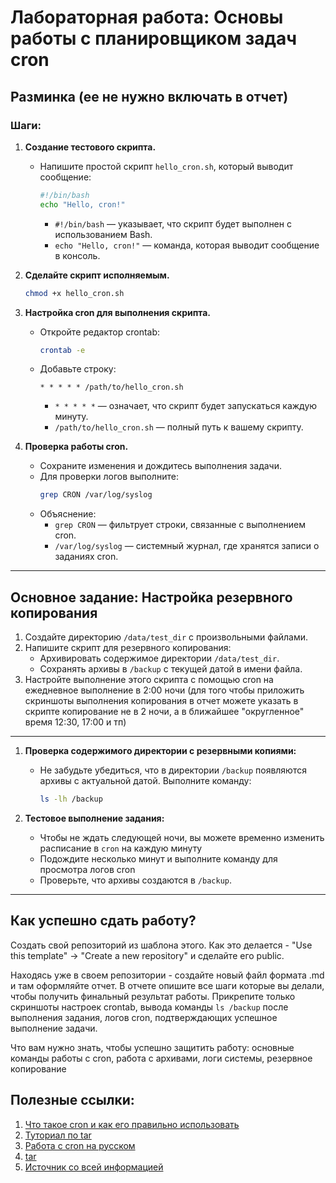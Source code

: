 # Лабораторная работа: Основы работы с планировщиком задач cron

## Разминка (ее не нужно включать в отчет)

### Шаги:

1. **Создание тестового скрипта.**
   - Напишите простой скрипт `hello_cron.sh`, который выводит сообщение:
     ```bash
     #!/bin/bash
     echo "Hello, cron!"
     ```
     - `#!/bin/bash` — указывает, что скрипт будет выполнен с использованием Bash.
     - `echo "Hello, cron!"` — команда, которая выводит сообщение в консоль.

2. **Сделайте скрипт исполняемым.**
     ```bash
     chmod +x hello_cron.sh
     ```

3. **Настройка cron для выполнения скрипта.**
   - Откройте редактор crontab:
     ```bash
     crontab -e
     ```
   - Добавьте строку:
     ```plaintext
     * * * * * /path/to/hello_cron.sh
     ```
     - `* * * * *` — означает, что скрипт будет запускаться каждую минуту.
     - `/path/to/hello_cron.sh` — полный путь к вашему скрипту.

4. **Проверка работы cron.**
   - Сохраните изменения и дождитесь выполнения задачи.
   - Для проверки логов выполните:
     ```bash
     grep CRON /var/log/syslog
     ```
   - Объяснение:
     - `grep CRON` — фильтрует строки, связанные с выполнением cron.
     - `/var/log/syslog` — системный журнал, где хранятся записи о заданиях cron.

---

## Основное задание: Настройка резервного копирования

1. Создайте директорию `/data/test_dir` с произвольными файлами.
2. Напишите скрипт для резервного копирования:
   - Архивировать содержимое директории `/data/test_dir`.
   - Сохранять архивы в `/backup` с текущей датой в имени файла.
3. Настройте выполнение этого скрипта с помощью cron на ежедневное выполнение в 2:00 ночи (для того чтобы приложить скриншоты выполнения копирования в отчет можете указать в скрипте копирование не в 2 ночи, а в ближайшее "округленное" время 12:30, 17:00 и тп)
---

1. **Проверка содержимого директории с резервными копиями:**
   - Не забудьте убедиться, что в директории `/backup` появляются архивы с актуальной датой. Выполните команду:
     ```bash
     ls -lh /backup
     ```

2. **Тестовое выполнение задания:**
   - Чтобы не ждать следующей ночи, вы можете временно изменить расписание в `cron` на каждую минуту
   - Подождите несколько минут и выполните команду для просмотра логов cron
   - Проверьте, что архивы создаются в `/backup`.

---
## Как успешно сдать работу?
Создать свой репозиторий из шаблона этого. Как это делается - "Use this template" -> "Create a new repository" и сделайте его public.

Находясь уже в своем репозитории - создайте новый файл формата .md и там оформляйте отчет. В отчете опишите все шаги которые вы делали, чтобы получить финальный результат работы. Прикрепите только скриншоты настроек crontab, вывода команды `ls /backup` после выполнения задания, логов cron, подтверждающих успешное выполнение задачи.


Что вам нужно знать, чтобы успешно защитить работу: основные команды работы с cron, работа с архивами, логи системы, резервное копирование


## Полезные ссылки:
1. [Что такое cron и как его правильно использовать](https://timeweb.com/ru/community/articles/chto-takoe-cron)
2. [Туториал по tar](https://linux-docs.vercel.app/docs/linux-basics/tar-command-usage-and-examples)
4. [Работа с cron на русском](https://losst.pro/nastrojka-cron)
5. [tar](https://losst.pro/komanda-tar-v-linux)
6. [Источник со всей информацией](https://www.google.ru/)

